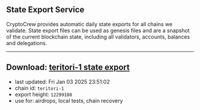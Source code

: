 ## State Export Service
CryptoCrew provides automatic daily state exports for all chains we validate. State export files can be used as genesis files and are a snapshot of the current blockchain state, including all validators, accounts, balances and delegations.

---
**Download: [teritori-1 state export](https://dl-eu2.ccvalidators.com/SERVICE/teritori/teritori-1_export_12299108.json)**
---

- last updated: Fri Jan 03 2025 23:51:02
- chain id: `teritori-1`
- export height: `12299108`
- use for: airdrops, local tests, chain recovery
